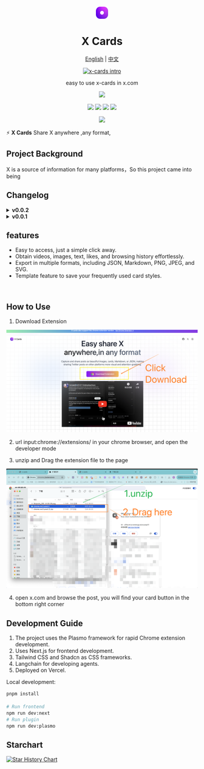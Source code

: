 <a name="readme-top"></a>

<div align="center">
<img src="assets/icon.png" width="32" >
<h1>X Cards</h1>

[English](README.md) | [中文](README_ZH.md)

[![x-cards intro](https://img.youtube.com/vi/v8iQV8ZoVBk/0.jpg)](https://youtu.be/okCIZrFrTCE)

easy to use x-cards in x.com

[![][vercel-shield]][vercel-link]

[![][share-x-shield]][share-x-link]
[![][share-whatsapp-shield]][share-whatsapp-link]
[![][share-reddit-shield]][share-reddit-link]
[![][share-weibo-shield]][share-weibo-link]

[![][share-linkedin-shield]][share-linkedin-link]

[github-issues-link]: https://github.com/hzeyuan/x-cards/issues
[github-contributors-shield]: https://img.shields.io/github/contributors/hzeyuan/OpenGPTS?color=c4f042&labelColor=black&style=flat-square
[github-contributors-link]: https://github.com/hzeyuan/OpenGPTS/graphs/contributors
[vercel-link]: https://x-cards.net
[vercel-shield]: https://img.shields.io/website?down_message=offline&label=vercel&labelColor=black&logo=vercel&style=flat-square&up_message=online&url=https://x-cards.net
[share-linkedin-link]: https://linkedin.com/feed
[share-linkedin-shield]: https://img.shields.io/badge/-share%20on%20linkedin-black?labelColor=black&logo=linkedin&logoColor=white&style=flat-square
[share-reddit-link]: https://www.reddit.com/submit?title=x-cards&url=https://github.com/hzeyuan/x-cards
[share-reddit-shield]: https://img.shields.io/badge/-share%20on%20reddit-black?labelColor=black&logo=reddit&logoColor=white&style=flat-square
[share-telegram-link]: https://t.me/share/url?text=x-cards&url=https://github.com/hzeyuan/x-cards
[share-telegram-shield]: https://img.shields.io/badge/-share%20on%20telegram-black?labelColor=black&logo=telegram&logoColor=white&style=flat-square
[share-weibo-link]: http://service.weibo.com/share/share.php?sharesource=weibo&title=x-cards
[share-weibo-shield]: https://img.shields.io/badge/-share%20on%20weibo-black?labelColor=black&logo=sinaweibo&logoColor=white&style=flat-square
[share-whatsapp-link]: https://api.whatsapp.com/send?text=x-cards
[share-whatsapp-shield]: https://img.shields.io/badge/-share%20on%20whatsapp-black?labelColor=black&logo=whatsapp&logoColor=white&style=flat-square
[share-x-link]: https://x.com/intent/tweet?hashtags=chatbot%2CchatGPT%2CopenAI&url=https://github.com/hzeyuan/x-cards
[share-x-shield]: https://img.shields.io/badge/-share%20on%20x-black?labelColor=black&logo=x&logoColor=white&style=flat-square

</div>

⚡ **X Cards** Share X anywhere ,any format,

## Project Background

X is a source of information for many platforms，So this project came into being




## Changelog

<details>
<summary><strong>v0.0.2</strong></summary>


* Added real-time preview feature, now a toast in the upper right corner allows you to observe the generated card.

* Introduced customization for card background color.

* Customizable card width.

* Improved: Now clicking defaults to copying the image, rather than downloading the image.

* Fixed the issue of unable to fetch cover image for videos.

* Added support for fetching continuous posts.

* Enabled dynamic addition, deletion, dragging, and management of posts.

![Download Extension](./assets/v0.02-demo.jpg)

</details>

<details>
<summary><strong>v0.0.1</strong></summary>

* Easy to access, just a simple click away.
* Obtain videos, images, text, likes。
* Export in multiple formats, including JSON, Markdown, PNG, JPEG, and SVG.

</details>

## features

- Easy to access, just a simple click away.
- Obtain videos, images, text, likes, and browsing history effortlessly.
- Export in multiple formats, including JSON, Markdown, PNG, JPEG, and SVG.
- Template feature to save your frequently used card styles.

<br/>

## How to Use

1. Download Extension

![Download Extension](./assets/install_guide/1.download.png)

2. url input:chrome://extensions/ in your chrome browser, and open the developer mode

3. unzip and Drag the extension file to the page

![Drag the extension file to the page](./assets/install_guide/2.install.png)

4. open x.com and browse the post, you will find your card button in the bottom right corner

## Development Guide

1. The project uses the Plasmo framework for rapid Chrome extension development.
2. Uses Next.js for frontend development.
3. Tailwind CSS and Shadcn as CSS frameworks.
4. Langchain for developing agents.
5. Deployed on Vercel.

Local development:

```bash
pnpm install

# Run frontend
npm run dev:next
# Run plugin
npm run dev:plasmo
```

## Starchart

[![Star History Chart](https://api.star-history.com/svg?repos=hzeyuan/x-cards&type=Date)](https://star-history.com/#hzeyuan/x-cards&Date)

